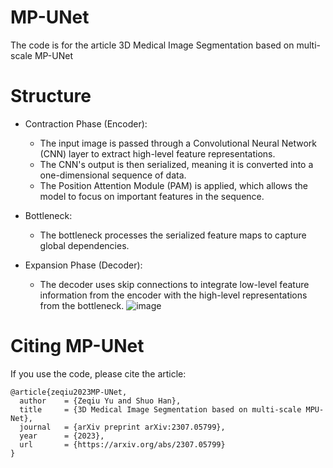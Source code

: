 # MP-UNet
The code is for the article 3D Medical Image Segmentation based on multi-scale MP-UNet


# Structure
- Contraction Phase (Encoder):
  - The input image is passed through a Convolutional Neural Network (CNN) layer to extract high-level feature representations.
  - The CNN's output is then serialized, meaning it is converted into a one-dimensional sequence of data.
  - The Position Attention Module (PAM) is applied, which allows the model to focus on important features in the sequence.
- Bottleneck:

  - The bottleneck processes the serialized feature maps to capture global dependencies.
- Expansion Phase (Decoder):

  - The decoder uses skip connections to integrate low-level feature information from the encoder with the high-level representations from the bottleneck.
![image](https://github.com/Stefan-Yu404/MP-UNet/assets/80494218/0226ec52-41e4-43a2-aafc-61b2eff59b18)


# Citing MP-UNet
If you use the code, please cite the article:
```
@article{zeqiu2023MP-UNet,
  author    = {Zeqiu Yu and Shuo Han},
  title     = {3D Medical Image Segmentation based on multi-scale MPU-Net},
  journal   = {arXiv preprint arXiv:2307.05799},
  year      = {2023},
  url       = {https://arxiv.org/abs/2307.05799}
}
```
